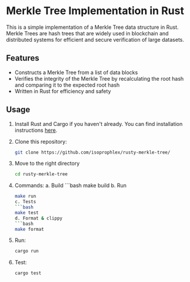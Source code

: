 # Merkle Tree Implementation in Rust

This is a simple implementation of a Merkle Tree data structure in Rust. Merkle Trees are hash trees that are widely used in blockchain and distributed systems for efficient and secure verification of large datasets.

## Features

- Constructs a Merkle Tree from a list of data blocks
- Verifies the integrity of the Merkle Tree by recalculating the root hash and comparing it to the expected root hash
- Written in Rust for efficiency and safety

## Usage

1. Install Rust and Cargo if you haven't already. You can find installation instructions [here](https://www.rust-lang.org/tools/install).

2. Clone this repository:

   ```bash
   git clone https://github.com/isoprophlex/rusty-merkle-tree/

3. Move to the right directory
    ```bash
   cd rusty-merkle-tree
4. Commands:
   a. Build
      ´´´bash
      make build
   b. Run
      ```bash
      make run
   c. Tests
      ```bash
      make test
   d. Format & clippy
      ```bash
      make format

   
3. Run:
    ```bash
   cargo run
4. Test:
    ```bash
   cargo test
   
